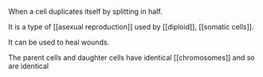 When a cell duplicates itself by splitting in half.

It is a type of [[asexual reproduction]] used by [[diploid]], [[somatic cells]].

It can be used to heal wounds.

The parent cells and daughter cells have identical [[chromosomes]] and so are identical

